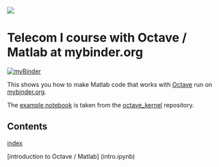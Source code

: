 ![](https://uob.edu.ly/assets/all/images/uob_logo2.png)
#  Telecom I course with Octave / Matlab at mybinder.org

[![myBinder](https://mybinder.org/badge.svg)](https://mybinder.org/v2/gh/abdislam/ee419tele1/master?filepath=index.ipynb)

This shows you how to make Matlab code that works with [Octave](https://www.gnu.org/software/octave/) run on [mybinder.org](https://mybinder.org/).

The [example notebook](index.ipynb) is taken from the [octave_kernel](https://github.com/Calysto/octave_kernel) repository.

## Contents
[index](index.ipynb)

[introduction to Octave / Matlab] (intro.ipynb)
